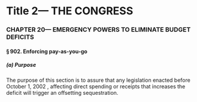
# Title 2— THE CONGRESS
### CHAPTER 20— EMERGENCY POWERS TO ELIMINATE BUDGET DEFICITS
#### § 902. Enforcing pay-as-you-go
##### (a) Purpose

The purpose of this section is to assure that any legislation enacted before October 1, 2002 , affecting direct spending or receipts that increases the deficit will trigger an offsetting sequestration.
